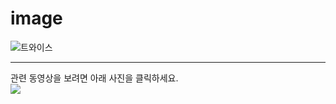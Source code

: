 # image

![트와이스](https://raw.githubusercontent.com/mtinet/image/master/r3QqYGQ.jpg)


---
관련 동영상을 보려면 아래 사진을 클릭하세요.  
[![](https://raw.githubusercontent.com/mtinet/image/master/github_imageServer.png)](https://youtu.be/w8VC7C7nnGc)
